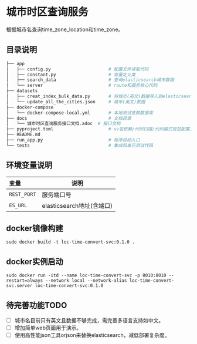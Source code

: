 # 城市时区查询服务

根据城市名查询time_zone_location和time_zone。

## 目录说明
```bash
├── app
│   ├── config.py                      # 配置文件读取代码
│   ├── constant.py                    # 常量定义类
│   ├── search_data                    # 查询elasticsearch城市数据
│   └── server                         # route和服务核心代码
├── datasets
│   ├── creat_index_bulk_data.py       # 将城市(英文)数据导入到elasticsearch的脚本
│   └── update_all_the_cities.json     # 城市(英文)数据
├── docker-compose
│   └── docker-compose-local.yml       # 本地测试依赖数据库
├── docs                               # 文档目录
│   └── 城市时区查询服务接口文档.adoc  # 接口文档
├── pyproject.toml                     # uv包依赖/代码扫描/代码格式规范配置文件
├── README.md
├── run_app.py                         # 程序启动入口
└── tests                              # 集成和单元测试代码
```

## 环境变量说明

| 变量        | 说明                      |
| :---------- | ------------------------- |
| `REST_PORT` | 服务端口号                |
| `ES_URL`    | elasticsearch地址(含端口) |

## docker镜像构建

`sudo docker build -t loc-time-convert-svc:0.1.0 .`

## docker实例启动

`sudo docker run -itd --name loc-time-convert-svc -p 8010:8010 --restart=always --network local --network-alias loc-time-convert-svc.server loc-time-convert-svc:0.1.0`

## 待完善功能TODO
- [ ] 城市名目前只有英文且数据不够完成，需完善多语言支持如中文。
- [ ] 增加简单web页面用于演示。
- [ ] 使用高性能json工具orjson来替换elasticsearch，减低部署复杂度。